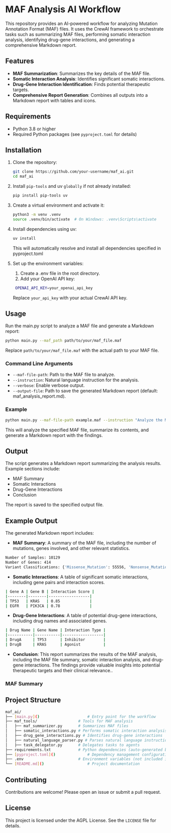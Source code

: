 # MAF Analysis AI Workflow

This repository provides an AI-powered workflow for analyzing Mutation Annotation Format (MAF) files. It uses the CrewAI framework to orchestrate tasks such as summarizing MAF files, performing somatic interaction analysis, identifying drug-gene interactions, and generating a comprehensive Markdown report.

## Features

- **MAF Summarization**: Summarizes the key details of the MAF file.
- **Somatic Interaction Analysis**: Identifies significant somatic interactions.
- **Drug-Gene Interaction Identification**: Finds potential therapeutic targets.
- **Comprehensive Report Generation**: Combines all outputs into a Markdown report with tables and icons.

## Requirements

- Python 3.8 or higher
- Required Python packages (see `pyproject.toml` for details)

## Installation

1. Clone the repository:
   ```bash
   git clone https://github.com/your-username/maf_ai.git
   cd maf_ai
   ```
2. Install `pip-tools` and uv `globally` if not already installed:
   ```bash
   pip install pip-tools uv
   ```
3. Create a virtual environment and activate it:
    ```bash
    python3 -m venv .venv
    source .venv/bin/activate  # On Windows: .venv\Scripts\activate
    ```
4. Install dependencies using uv:
   ```bash
   uv install
   ```
   This will automatically resolve and install all dependencies specified in pyproject.toml
5. Set up the environment variables:
   1. Create a .env file in the root directory.
   2. Add your OpenAI API key:

   ```bash
    OPENAI_API_KEY=your_openai_api_key
   ```
   Replace `your_api_key` with your actual CrewAI API key.

## Usage

Run the main.py script to analyze a MAF file and generate a Markdown report:
```bash
python main.py --maf_path path/to/your/maf_file.maf
```
Replace `path/to/your/maf_file.maf` with the actual path to your MAF file.

### Command Line Arguments

- `--maf-file-path`: Path to the MAF file to analyze.
- `--instruction`: Natural language instruction for the analysis.
- `--verbose`: Enable verbose output.
- `--output-file`: Path to save the generated Markdown report (default: maf_analysis_report.md).

### Example
```bash
python main.py --maf-file-path example.maf --instruction "Analyze the MAF file and summarize the key findings." --verbose
```
This will analyze the specified MAF file, summarize its contents, and generate a Markdown report with the findings.

## Output

The script generates a Markdown report summarizing the analysis results. Example sections include:

- MAF Summary
- Somatic Interactions
- Drug-Gene Interactions
- Conclusion

The report is saved to the specified output file.

## Example Output

The generated Markdown report includes:
- **MAF Summary**: A summary of the MAF file, including the number of mutations, genes involved, and other relevant statistics.
```bash
Number of Samples: 10129
Number of Genes: 414
Variant Classifications: {'Missense_Mutation': 55556, 'Nonsense_Mutation': 7936, ...}
```
- **Somatic Interactions**: A table of significant somatic interactions, including gene pairs and interaction scores.
```bash
| Gene A | Gene B | Interaction Score |
|--------|--------|------------------|
| TP53   | KRAS   | 0.85             |
| EGFR   | PIK3CA | 0.78             |
```
- **Drug-Gene Interactions**: A table of potential drug-gene interactions, including drug names and associated genes.
```bash
| Drug Name | Gene Name | Interaction Type |
|-----------|-----------|------------------|
| DrugA     | TP53      | Inhibitor        |
| DrugB     | KRAS      | Agonist          |
```
- **Conclusion**: This report summarizes the results of the MAF analysis, including the MAF file summary, somatic interaction analysis, and drug-gene interactions. The findings provide valuable insights into potential therapeutic targets and their clinical relevance..

### MAF Summary

## Project Structure
```bash
maf_ai/
├── [main.py]()                     # Entry point for the workflow
├── maf_tools/                  # Tools for MAF analysis
│   ├── maf_summarizer.py       # Summarizes MAF files
│   ├── somatic_interactions.py # Performs somatic interaction analysis
│   ├── drug_gene_interactions.py # Identifies drug-gene interactions
│   ├── natural_language_parser.py # Parses natural language instructions
│   ├── task_delegator.py       # Delegates tasks to agents
├── requirements.txt            # Python dependencies (auto-generated by pip-tools)
├── [pyproject.toml]()              # Dependency management configuration
├── .env                        # Environment variables (not included in repo)
└── [README.md]()                   # Project documentation
```     

## Contributing

Contributions are welcome! Please open an issue or submit a pull request.

## License
This project is licensed under the AGPL License. See the `LICENSE` file for details.
